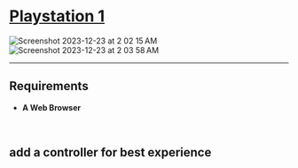 # <a href="https://hawk.jessejesse.com">Playstation 1</a>
![Screenshot 2023-12-23 at 2 02 15 AM](https://github.com/sudo-self/hawk/assets/119916323/7437177c-3dbf-4776-a0fb-6f248b51e829)
![Screenshot 2023-12-23 at 2 03 58 AM](https://github.com/sudo-self/hawk/assets/119916323/a513fe26-90a9-4b20-8d82-29086b5f0870)<hr>




## Requirements

- **A Web Browser**

<br>

## add a controller for best experience

